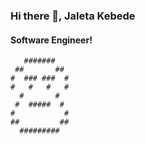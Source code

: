 ### Hi there 👋, Jaleta Kebede
#### Software Engineer!

       #######
     ##       ##
    #  ### ###  #
    #   #   #   #
      #       #
     #  #####  #
    #           #
    ##         ##
      #########
<!---
I'm Jaleta Kebede from Adama Ethiopia, and I'm a Software Engineer at ASTU. I really enjoy learning new things, as well as collaborating on Open-source Projects. You can check out my LinkedIn at www.linkedin.com/in/biniam0 and my leetcode at https://leetcode.com/u/bini_yam0/

Skills: Python Programmer

- 🔭 I’m currently working on my Skills
- 👯 I’m looking forward to collaborate on Open Source Project 
- 🌱 I’m currently learning Python and Django 
- 💬 Ask me about Python 
- 📫 How to reach me: jaletakebede@gmail.com 
- ⚡ Fun fact: Grinder 


[<img src='https://cdn.jsdelivr.net/npm/simple-icons@3.0.1/icons/github.svg' alt='github' height='40'>](https://github.com/github.com/biniam0)  [<img src='https://cdn.jsdelivr.net/npm/simple-icons@3.0.1/icons/linkedin.svg' alt='linkedin' height='40'>](https://www.linkedin.com/in/www.linkedin.com/in/biniam0/)  [<img src='https://cdn.jsdelivr.net/npm/simple-icons@3.0.1/icons/leetcode.svg' alt='leetcode' height='40'>](https://leetcode.com/u/bini_yam0/)  [<img src='https://cdn.jsdelivr.net/npm/simple-icons@3.0.1/icons/codeforces.svg' alt='codeforces' height='40'>](https://codeforces.com/profile/bini_yam0)  



[![Anurag's GitHub stats](https://github-readme-stats.vercel.app/api?username=biniam0)](https://github.com/anuraghazra/github-readme-stats) --->


<!---
biniam0/biniam0 is a ✨ special ✨ repository because its `README.md` (this file) appears on your GitHub profile.
You can click the Preview link to take a look at your changes.
--->
